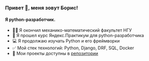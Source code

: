 ### Привет 👋, меня зовут Борис!
#### Я python-разработчик.

- 👨‍🎓 Я окончил механико-математический факультет НГУ
- 🌱 Я прошел курс Яндекс.Практикум для python-разработчика
- 💻 Я продолжаю изучать Python и его фреймворки
- ✅ Мой стек технологий: Python, Django, DRF, SQL, Docker
- 💾 Мои проекты доступны в [репозитории](https://github.com/s1owp0k3r?tab=repositories)
